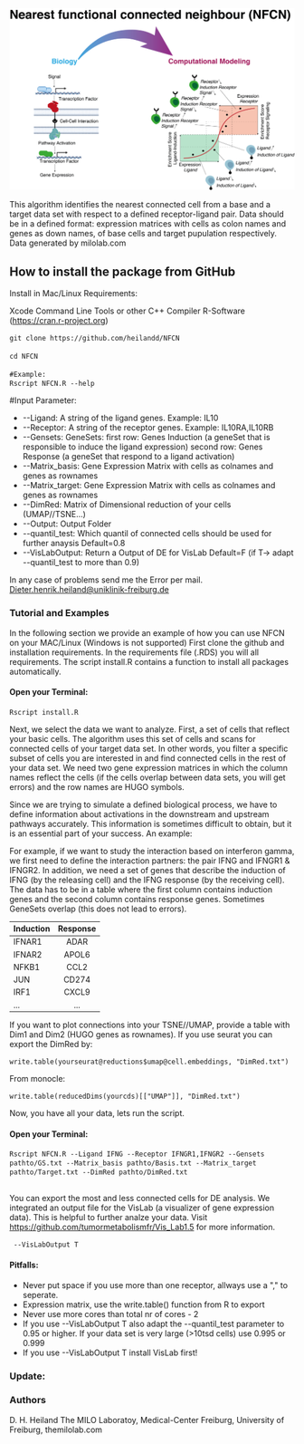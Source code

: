
![Image](https://github.com/heilandd/NFCN/blob/master/Img.png)




This algorithm identifies the nearest connected cell from a base and a target data set with respect to a defined receptor-ligand pair. 
Data should be in a defined format: expression matrices with cells as colon names and genes as down names, of base cells and target pupulation respectively.  
Data generated by milolab.com



## How to install the package from GitHub

Install in Mac/Linux
Requirements: 

Xcode Command Line Tools or other C++ Compiler
R-Software (https://cran.r-project.org)

```
git clone https://github.com/heilandd/NFCN

cd NFCN

#Example:
Rscript NFCN.R --help

```

#Input Parameter: 

- --Ligand: A string of the ligand genes. Example: IL10
- --Receptor: A string of the receptor genes. Example: IL10RA,IL10RB
- --Gensets: GeneSets: 
            first row: Genes Induction (a geneSet that is responsible to induce the ligand expression)
            second row: Genes Response (a geneSet that respond to a ligand activation)
 - --Matrix_basis: Gene Expression Matrix with cells as colnames and genes as rownames
 - --Matrix_target: Gene Expression Matrix with cells as colnames and genes as rownames
 - --DimRed: Matrix of Dimensional reduction of your cells (UMAP//TSNE...)
 - --Output: Output Folder
 - --quantil_test: Which quantil of connected cells should be used for further anaysis Default=0.8
 - --VisLabOutput: Return a Output of DE for VisLab Default=F (if T->  adapt --quantil_test to more than 0.9)


In any case of problems send me the Error per mail.
Dieter.henrik.heiland@uniklinik-freiburg.de

### Tutorial and Examples

In the following section we provide an example of how you can use NFCN on your MAC/Linux (Windows is not supported) First clone the github and installation requirements. In the requirements file (.RDS) you will all requirements. The script install.R contains a function to install all packages automatically.


#### Open your Terminal:

```
Rscript install.R

```

Next, we select the data we want to analyze. First, a set of cells that reflect your basic cells. The algorithm uses this set of cells and scans for connected cells of your target data set. In other words, you filter a specific subset of cells you are interested in and find connected cells in the rest of your data set. We need two gene expression matrices in which the column names reflect the cells (if the cells overlap between data sets, you will get errors) and the row names are HUGO symbols. 

Since we are trying to simulate a defined biological process, we have to define information about activations in the downstream and upstream pathways accurately. This information is sometimes difficult to obtain, but it is an essential part of your success. An example: 

For example, if we want to study the interaction based on interferon gamma, we first need to define the interaction partners: the pair IFNG and IFNGR1 & IFNGR2. In addition, we need a set of genes that describe the induction of IFNG (by the releasing cell) and the IFNG response (by the receiving cell). The data has to be in a table where the first column contains induction genes and the second column contains response genes. Sometimes GeneSets overlap (this does not lead to errors). 

| Induction  | Response    
| ---------- |:---------:| 
| IFNAR1     | ADAR      | 
| IFNAR2     | APOL6     |  
| NFKB1      | CCL2      |    
| JUN        | CD274     |
| IRF1       | CXCL9     |
|  ...       | ...       |

If you want to plot connections into your TSNE//UMAP, provide a table with Dim1 and Dim2 (HUGO genes as rownames). If you use seurat you can export the DimRed by: 

```
write.table(yourseurat@reductions$umap@cell.embeddings, "DimRed.txt")
```
From monocle:

```
write.table(reducedDims(yourcds)[["UMAP"]], "DimRed.txt")
```

Now, you have all your data, lets run the script.


#### Open your Terminal:

```
Rscript NFCN.R --Ligand IFNG --Receptor IFNGR1,IFNGR2 --Gensets pathto/GS.txt --Matrix_basis pathto/Basis.txt --Matrix_target pathto/Target.txt --DimRed pathto/DimRed.txt


```

You can export the most and less connected cells for DE analysis. We integrated an output file for the VisLab (a visualizer of gene expression data). This is helpful to further analze your data. Visit https://github.com/tumormetabolismfr/Vis_Lab1.5 for more information. 

```
 --VisLabOutput T

```


#### Pitfalls: 
- Never put space if you use more than one receptor, allways use a "," to seperate.
- Expression matrix, use the write.table() function from R to export  
- Never use more cores than total nr of cores - 2 
- If you use --VisLabOutput T also adapt the  --quantil_test parameter to 0.95 or higher. If your data set is very large (>10tsd cells) use 0.995 or 0.999 
- If you use --VisLabOutput T install VisLab first!






### Update:




### Authors

D. H. Heiland  The MILO Laboratoy, Medical-Center Freiburg, University of Freiburg, themilolab.com
